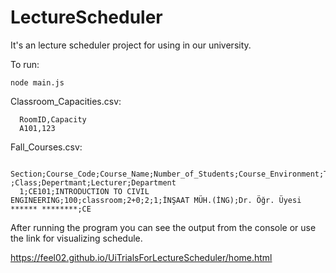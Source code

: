 # LectureScheduler

It's an lecture scheduler project for using in our university. 
        
To run:

    node main.js
    
Classroom_Capacities.csv:
      
      RoomID,Capacity
      A101,123
      
Fall_Courses.csv:
      
      Section;Course_Code;Course_Name;Number_of_Students;Course_Environment;T+U;AKTS ;Class;Depertmant;Lecturer;Department
      1;CE101;INTRODUCTION TO CIVIL ENGINEERING;100;classroom;2+0;2;1;İNŞAAT MÜH.(İNG);Dr. Öğr. Üyesi ****** ********;CE

After running the program you can see the output from the console or use the link for visualizing schedule.

https://feel02.github.io/UiTrialsForLectureScheduler/home.html
